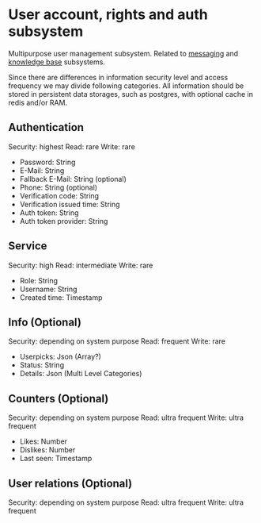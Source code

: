 # User account, rights and auth subsystem

Multipurpose user management subsystem. Related to [messaging](Messaging.md) and
[knowledge base](KnowledgeBase.md) subsystems.

Since there are differences in information security level and access frequency
we may divide following categories. All information should be stored in
persistent data storages, such as postgres, with optional cache in redis and/or
RAM.

## Authentication

Security: highest
Read: rare
Write: rare

- Password: String
- E-Mail: String
- Fallback E-Mail: String (optional)
- Phone: String (optional)
- Verification code: String
- Verification issued time: String
- Auth token: String
- Auth token provider: String

## Service

Security: high
Read: intermediate
Write: rare

- Role: String
- Username: String
- Created time: Timestamp

## Info (Optional)

Security: depending on system purpose
Read: frequent
Write: rare

- Userpicks: Json (Array?)
- Status: String
- Details: Json (Multi Level Categories)

## Counters (Optional)

Security: depending on system purpose
Read: ultra frequent
Write: ultra frequent

- Likes: Number
- Dislikes: Number
- Last seen: Timestamp

## User relations (Optional)

Security: depending on system purpose
Read: ultra frequent
Write: ultra frequent
